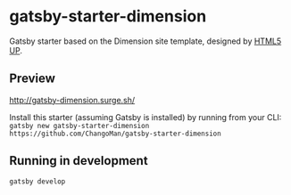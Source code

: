 # gatsby-starter-dimension
Gatsby starter based on the Dimension site template, designed by [HTML5 UP](https://html5up.net/dimension).

## Preview

http://gatsby-dimension.surge.sh/

Install this starter (assuming Gatsby is installed) by running from your CLI:
`gatsby new gatsby-starter-dimension https://github.com/ChangoMan/gatsby-starter-dimension`

## Running in development
`gatsby develop`
